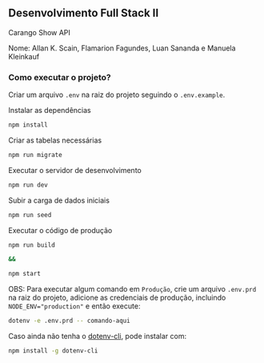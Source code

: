 ## Desenvolvimento Full Stack II

Carango Show API

Nome: Allan K. Scain, Flamarion Fagundes,
Luan Sananda e Manuela Kleinkauf

### Como executar o projeto?

Criar um arquivo `.env` na raiz do projeto seguindo o `.env.example`.

Instalar as dependências

```bash
npm install
```

Criar as tabelas necessárias

```bash
npm run migrate
```

Executar o servidor de desenvolvimento

```bash
npm run dev
```

Subir a carga de dados iniciais

```bash
npm run seed
```

Executar o código de produção

```bash
npm run build

&&

npm start
```

OBS: Para executar algum comando em `Produção`, crie um arquivo `.env.prd` na raiz do projeto, adicione as credenciais de
produção, incluindo `NODE_ENV="production"` e então execute:

```bash
dotenv -e .env.prd -- comando-aqui
```

Caso ainda não tenha o [dotenv-cli](https://www.npmjs.com/package/dotenv-cli), pode instalar com:

```bash
npm install -g dotenv-cli
```
